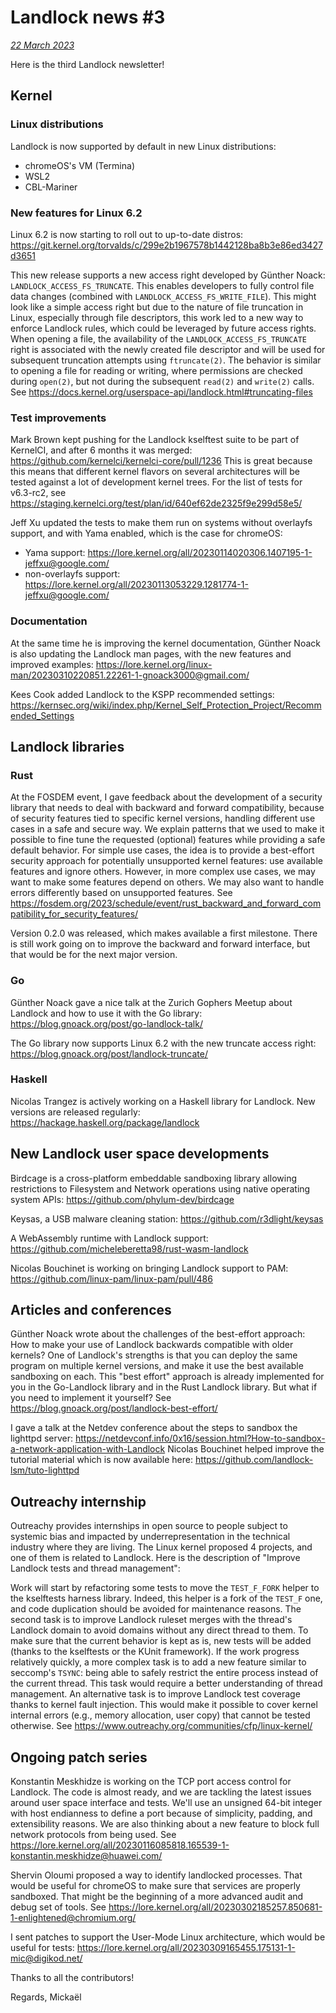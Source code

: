 # Landlock news #3

[*22 March 2023*](https://lore.kernel.org/landlock/d4ed5733-d07b-5548-2534-a63e22906778@digikod.net/)

Here is the third Landlock newsletter!

## Kernel

### Linux distributions

Landlock is now supported by default in new Linux distributions:
* chromeOS's VM (Termina)
* WSL2
* CBL-Mariner

### New features for Linux 6.2

Linux 6.2 is now starting to roll out to up-to-date distros:
<https://git.kernel.org/torvalds/c/299e2b1967578b1442128ba8b3e86ed3427d3651>

This new release supports a new access right developed by Günther
Noack: `LANDLOCK_ACCESS_FS_TRUNCATE`.  This enables developers to fully control file
data changes (combined with `LANDLOCK_ACCESS_FS_WRITE_FILE`). This might
look like a simple access right but due to the nature of file truncation
in Linux, especially through file descriptors, this work led to a new
way to enforce Landlock rules, which could be leveraged by future access
rights.
When opening a file, the availability of the `LANDLOCK_ACCESS_FS_TRUNCATE`
right is associated with the newly created file descriptor and will be
used for subsequent truncation attempts using `ftruncate(2)`. The behavior
is similar to opening a file for reading or writing, where permissions
are checked during `open(2)`, but not during the subsequent `read(2)` and
`write(2)` calls.
See <https://docs.kernel.org/userspace-api/landlock.html#truncating-files>

### Test improvements

Mark Brown kept pushing for the Landlock kselftest suite to be part of
KernelCI, and after 6 months it was merged:
<https://github.com/kernelci/kernelci-core/pull/1236>
This is great because this means that different kernel flavors on
several architectures will be tested against a lot of development kernel
trees.
For the list of tests for v6.3-rc2, see
<https://staging.kernelci.org/test/plan/id/640ef62de2325f9e299d58e5/>

Jeff Xu updated the tests to make them run on systems without overlayfs
support, and with Yama enabled, which is the case for chromeOS:
* Yama support:
  <https://lore.kernel.org/all/20230114020306.1407195-1-jeffxu@google.com/>
* non-overlayfs support:
  <https://lore.kernel.org/all/20230113053229.1281774-1-jeffxu@google.com/>

### Documentation

At the same time he is improving the kernel documentation, Günther Noack
is also updating the Landlock man pages, with the new features and
improved examples:
<https://lore.kernel.org/linux-man/20230310220851.22261-1-gnoack3000@gmail.com/>

Kees Cook added Landlock to the KSPP recommended settings:
<https://kernsec.org/wiki/index.php/Kernel_Self_Protection_Project/Recommended_Settings>

## Landlock libraries

### Rust

At the FOSDEM event, I gave feedback about the development of a security
library that needs to deal with backward and forward compatibility,
because of security features tied to specific kernel versions, handling
different use cases in a safe and secure way. We explain patterns that
we used to make it possible to fine tune the requested (optional)
features while providing a safe default behavior. For simple use cases,
the idea is to provide a best-effort security approach for potentially
unsupported kernel features: use available features and ignore others.
However, in more complex use cases, we may want to make some features
depend on others. We may also want to handle errors differently based on
unsupported features.
See
<https://fosdem.org/2023/schedule/event/rust_backward_and_forward_compatibility_for_security_features/>

Version 0.2.0 was released, which makes available a first milestone.
There is still work going on to improve the backward and forward
interface, but that would be for the next major version.

### Go

Günther Noack gave a nice talk at the Zurich Gophers Meetup about
Landlock and how to use it with the Go library:
<https://blog.gnoack.org/post/go-landlock-talk/>

The Go library now supports Linux 6.2 with the new truncate access
right: <https://blog.gnoack.org/post/landlock-truncate/>

### Haskell

Nicolas Trangez is actively working on a Haskell library for Landlock.
New versions are released regularly:
<https://hackage.haskell.org/package/landlock>

## New Landlock user space developments

Birdcage is a cross-platform embeddable sandboxing library allowing
restrictions to Filesystem and Network operations using native operating
system APIs: <https://github.com/phylum-dev/birdcage>

Keysas, a USB malware cleaning station: <https://github.com/r3dlight/keysas>

A WebAssembly runtime with Landlock support:
<https://github.com/micheleberetta98/rust-wasm-landlock>

Nicolas Bouchinet is working on bringing Landlock support to PAM:
<https://github.com/linux-pam/linux-pam/pull/486>

## Articles and conferences

Günther Noack wrote about the challenges of the best-effort approach:
How to make your use of Landlock backwards compatible with older kernels?
One of Landlock's strengths is that you can deploy the same program on
multiple kernel versions, and make it use the best available sandboxing
on each. This "best effort" approach is already implemented for you in
the Go-Landlock library and in the Rust Landlock library. But what if
you need to implement it yourself?
See <https://blog.gnoack.org/post/landlock-best-effort/>

I gave a talk at the Netdev conference about the steps to sandbox the
lighttpd server:
<https://netdevconf.info/0x16/session.html?How-to-sandbox-a-network-application-with-Landlock>
Nicolas Bouchinet helped improve the tutorial material which is now
available here: <https://github.com/landlock-lsm/tuto-lighttpd>

## Outreachy internship

Outreachy provides internships in open source to people subject to
systemic bias and impacted by underrepresentation in the technical
industry where they are living. The Linux kernel proposed 4 projects,
and one of them is related to Landlock. Here is the description of
"Improve Landlock tests and thread management":

Work will start by refactoring some tests to move the `TEST_F_FORK` helper
to the kselftests harness library. Indeed, this helper is a fork of the
`TEST_F` one, and code duplication should be avoided for maintenance reasons.
The second task is to improve Landlock ruleset merges with the thread's
Landlock domain to avoid domains without any direct thread to them. To
make sure that the current behavior is kept as is, new tests will be
added (thanks to the kselftests or the KUnit framework).
If the work progress relatively quickly, a more complex task is to add a
new feature similar to seccomp's `TSYNC`: being able to safely restrict
the entire process instead of the current thread. This task would
require a better understanding of thread
management.
An alternative task is to improve Landlock test coverage thanks to
kernel fault injection. This would make it possible to cover kernel
internal errors (e.g., memory allocation, user copy) that cannot be
tested otherwise.
See <https://www.outreachy.org/communities/cfp/linux-kernel/>

## Ongoing patch series

Konstantin Meskhidze is working on the TCP port access control for
Landlock. The code is almost ready, and we are tackling the latest
issues around user space interface and tests. We'll use an unsigned
64-bit integer with host endianness to define a port because of
simplicity, padding, and extensibility reasons. We are also thinking
about a new feature to block full network protocols from being used.
See
<https://lore.kernel.org/all/20230116085818.165539-1-konstantin.meskhidze@huawei.com/>

Shervin Oloumi proposed a way to identify landlocked processes. That
would be useful for chromeOS to make sure that services are properly
sandboxed. That might be the beginning of a more advanced audit and
debug set of tools.
See
<https://lore.kernel.org/all/20230302185257.850681-1-enlightened@chromium.org/>

I sent patches to support the User-Mode Linux architecture, which would
be useful for tests:
<https://lore.kernel.org/all/20230309165455.175131-1-mic@digikod.net/>


Thanks to all the contributors!

Regards,
  Mickaël
